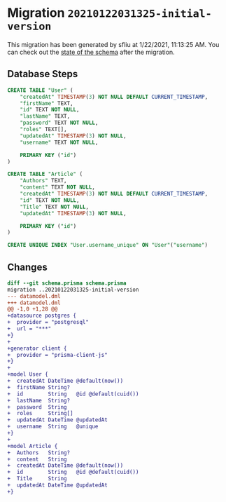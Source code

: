 # Migration `20210122031325-initial-version`

This migration has been generated by sfliu at 1/22/2021, 11:13:25 AM.
You can check out the [state of the schema](./schema.prisma) after the migration.

## Database Steps

```sql
CREATE TABLE "User" (
    "createdAt" TIMESTAMP(3) NOT NULL DEFAULT CURRENT_TIMESTAMP,
    "firstName" TEXT,
    "id" TEXT NOT NULL,
    "lastName" TEXT,
    "password" TEXT NOT NULL,
    "roles" TEXT[],
    "updatedAt" TIMESTAMP(3) NOT NULL,
    "username" TEXT NOT NULL,

    PRIMARY KEY ("id")
)

CREATE TABLE "Article" (
    "Authors" TEXT,
    "content" TEXT NOT NULL,
    "createdAt" TIMESTAMP(3) NOT NULL DEFAULT CURRENT_TIMESTAMP,
    "id" TEXT NOT NULL,
    "Title" TEXT NOT NULL,
    "updatedAt" TIMESTAMP(3) NOT NULL,

    PRIMARY KEY ("id")
)

CREATE UNIQUE INDEX "User.username_unique" ON "User"("username")
```

## Changes

```diff
diff --git schema.prisma schema.prisma
migration ..20210122031325-initial-version
--- datamodel.dml
+++ datamodel.dml
@@ -1,0 +1,28 @@
+datasource postgres {
+  provider = "postgresql"
+  url = "***"
+}
+
+generator client {
+  provider = "prisma-client-js"
+}
+
+model User {
+  createdAt DateTime @default(now())
+  firstName String?
+  id        String   @id @default(cuid())
+  lastName  String?
+  password  String
+  roles     String[]
+  updatedAt DateTime @updatedAt
+  username  String   @unique
+}
+
+model Article {
+  Authors   String?
+  content   String
+  createdAt DateTime @default(now())
+  id        String   @id @default(cuid())
+  Title     String
+  updatedAt DateTime @updatedAt
+}
```


